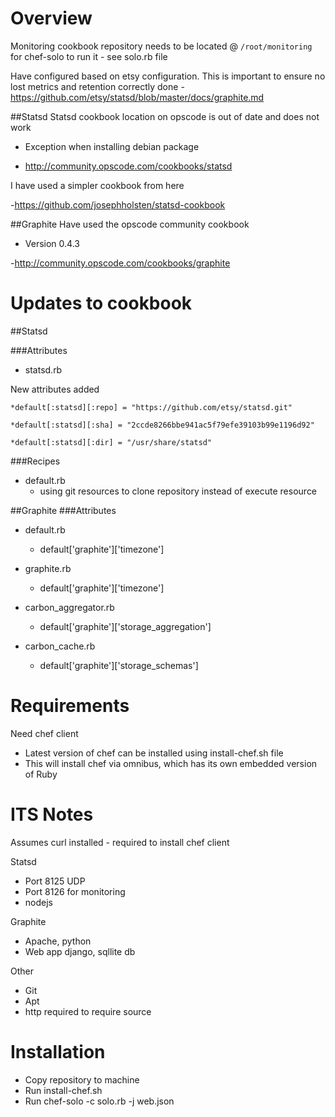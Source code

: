 Overview
========
Monitoring cookbook repository needs to be located @ `/root/monitoring` for chef-solo to run it - see solo.rb file

Have configured based on etsy configuration. This is important  to ensure no lost metrics and retention correctly done
-https://github.com/etsy/statsd/blob/master/docs/graphite.md

##Statsd
Statsd cookbook location on opscode is out of date and does not work

* Exception when installing debian package

- http://community.opscode.com/cookbooks/statsd

I have used a simpler cookbook from here

-https://github.com/josephholsten/statsd-cookbook

##Graphite
Have used the opscode community cookbook

* Version 0.4.3

-http://community.opscode.com/cookbooks/graphite

Updates to cookbook
===================
##Statsd

###Attributes

* statsd.rb 

New attributes added

	*default[:statsd][:repo] = "https://github.com/etsy/statsd.git"

	*default[:statsd][:sha] = "2ccde8266bbe941ac5f79efe39103b99e1196d92"

	*default[:statsd][:dir] = "/usr/share/statsd"

###Recipes

* default.rb
	* using git resources to clone repository instead of execute resource


##Graphite
###Attributes

* default.rb 

	* default['graphite']['timezone']

* graphite.rb 

	* default['graphite']['timezone']

* carbon_aggregator.rb

	* default['graphite']['storage_aggregation']

* carbon_cache.rb
	* default['graphite']['storage_schemas']


Requirements
========
Need chef client
* Latest version of chef can be installed using install-chef.sh file
* This will install chef via omnibus, which has its own embedded version of Ruby


ITS Notes
=========
Assumes curl installed - required to install chef client

Statsd
* Port 8125 UDP
* Port 8126  for monitoring
* nodejs

Graphite
* Apache, python
* Web app django, sqllite db


Other
* Git
* Apt
* http required to require source

Installation
========
* Copy repository to machine
* Run install-chef.sh
* Run chef-solo -c solo.rb -j web.json
